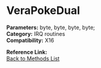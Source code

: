 # VeraPokeDual

**Parameters:** byte, byte, byte, byte;  
**Category:** IRQ routines  
**Compatibility:** X16  

**Reference Link:**  
[Back to Methods List](../../SUMMARY.md)
